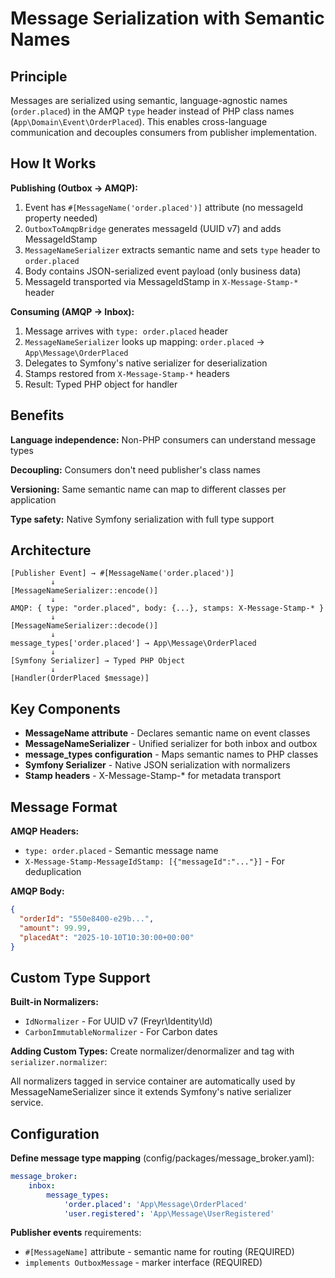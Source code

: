 # Message Serialization with Semantic Names

## Principle

Messages are serialized using semantic, language-agnostic names (`order.placed`) in the AMQP `type` header instead of PHP class names (`App\Domain\Event\OrderPlaced`). This enables cross-language communication and decouples consumers from publisher implementation.

## How It Works

**Publishing (Outbox → AMQP):**
1. Event has `#[MessageName('order.placed')]` attribute (no messageId property needed)
2. `OutboxToAmqpBridge` generates messageId (UUID v7) and adds MessageIdStamp
3. `MessageNameSerializer` extracts semantic name and sets `type` header to `order.placed`
4. Body contains JSON-serialized event payload (only business data)
5. MessageId transported via MessageIdStamp in `X-Message-Stamp-*` header

**Consuming (AMQP → Inbox):**
1. Message arrives with `type: order.placed` header
2. `MessageNameSerializer` looks up mapping: `order.placed` → `App\Message\OrderPlaced`
3. Delegates to Symfony's native serializer for deserialization
4. Stamps restored from `X-Message-Stamp-*` headers
5. Result: Typed PHP object for handler

## Benefits

**Language independence:** Non-PHP consumers can understand message types

**Decoupling:** Consumers don't need publisher's class names

**Versioning:** Same semantic name can map to different classes per application

**Type safety:** Native Symfony serialization with full type support

## Architecture

```
[Publisher Event] → #[MessageName('order.placed')]
         ↓
[MessageNameSerializer::encode()]
         ↓
AMQP: { type: "order.placed", body: {...}, stamps: X-Message-Stamp-* }
         ↓
[MessageNameSerializer::decode()]
         ↓
message_types['order.placed'] → App\Message\OrderPlaced
         ↓
[Symfony Serializer] → Typed PHP Object
         ↓
[Handler(OrderPlaced $message)]
```

## Key Components

- **MessageName attribute** - Declares semantic name on event classes
- **MessageNameSerializer** - Unified serializer for both inbox and outbox
- **message_types configuration** - Maps semantic names to PHP classes
- **Symfony Serializer** - Native JSON serialization with normalizers
- **Stamp headers** - X-Message-Stamp-* for metadata transport

## Message Format

**AMQP Headers:**
- `type: order.placed` - Semantic message name
- `X-Message-Stamp-MessageIdStamp: [{"messageId":"..."}]` - For deduplication

**AMQP Body:**
```json
{
  "orderId": "550e8400-e29b...",
  "amount": 99.99,
  "placedAt": "2025-10-10T10:30:00+00:00"
}
```

## Custom Type Support

**Built-in Normalizers:**
- `IdNormalizer` - For UUID v7 (Freyr\Identity\Id)
- `CarbonImmutableNormalizer` - For Carbon dates

**Adding Custom Types:**
Create normalizer/denormalizer and tag with `serializer.normalizer`:

All normalizers tagged in service container are automatically used by MessageNameSerializer since it extends Symfony's native serializer service.

## Configuration

**Define message type mapping** (config/packages/message_broker.yaml):
```yaml
message_broker:
    inbox:
        message_types:
            'order.placed': 'App\Message\OrderPlaced'
            'user.registered': 'App\Message\UserRegistered'
```

**Publisher events** requirements:
- `#[MessageName]` attribute - semantic name for routing (REQUIRED)
- `implements OutboxMessage` - marker interface (REQUIRED)

